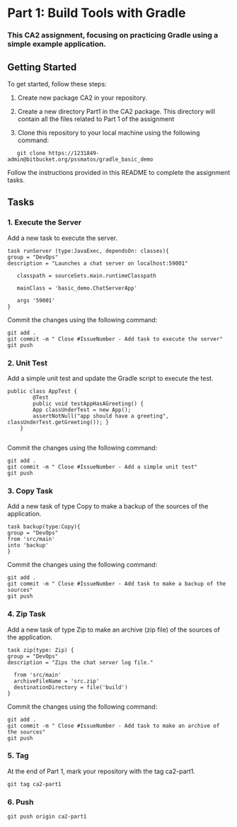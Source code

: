# Part 1: Build Tools with Gradle

### This CA2 assignment, focusing on practicing Gradle using a simple example application.

## Getting Started
To get started, follow these steps:

1. Create new package CA2 in your repository.

2. Create a new directory Part1 in the CA2 package. This directory will contain all the files related to Part 1 of the assignment

3. Clone this repository to your local machine using the following command:
```
   git clone https://1231849-admin@bitbucket.org/pssmatos/gradle_basic_demo
```
Follow the instructions provided in this README to complete the assignment tasks.

## Tasks

### 1. Execute the Server

Add a new task to execute the server.
 ```
task runServer (type:JavaExec, dependsOn: classes){
group = "DevOps"
description = "Launches a chat server on localhost:59001"

    classpath = sourceSets.main.runtimeClasspath

    mainClass = 'basic_demo.ChatServerApp'

    args '59001'
}
```
Commit the changes using the following command:
```
git add .
git commit -m " Close #IssueNumber - Add task to execute the server"
git push

```


### 2. Unit Test
Add a simple unit test and update the Gradle script to execute the test.

```
public class AppTest {
        @Test
        public void testAppHasAGreeting() {
        App classUnderTest = new App();
        assertNotNull("app should have a greeting", classUnderTest.getGreeting()); }
    }
    
```
Commit the changes using the following command:
  ```
git add .
git commit -m " Close #IssueNumber - Add a simple unit test"
git push
```

### 3. Copy Task
Add a new task of type Copy to make a backup of the sources of the application.
  ```
task backup(type:Copy){
group = "DevOps"
from 'src/main'
into 'backup'
}
 ```
Commit the changes using the following command:
  ```
git add .
git commit -m " Close #IssueNumber - Add task to make a backup of the sources"
git push
```

### 4. Zip Task
Add a new task of type Zip to make an archive (zip file) of the sources of the application.
  ```
task zip(type: Zip) {
group = "DevOps"
description = "Zips the chat server log file."

    from 'src/main'
    archiveFileName = 'src.zip'
    destinationDirectory = file('build')
}
 ```
Commit the changes using the following command:
  ```
git add .
git commit -m " Close #IssueNumber - Add task to make an archive of the sources"
git push
```
### 5. Tag
At the end of Part 1, mark your repository with the tag ca2-part1.
    
    git tag ca2-part1
    
### 6. Push
    git push origin ca2-part1
    